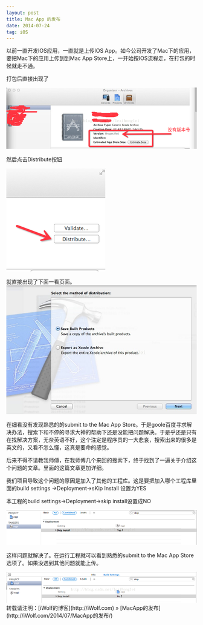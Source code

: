 ```yaml
---
layout: post
title: Mac App 的发布
date: 2014-07-24
tag: iOS
---
```


以前一直开发IOS应用，一直就是上传IOS App。如今公司开发了Mac下的应用，要把Mac下的应用上传到到Mac App Store上，一开始按IOS流程走，在打包的时候就走不通。

打包后直接出现了

<img src="/images/posts/MacApp的发布/MacApp的发布1.png" > 

然后点击Distribute按钮

<img src="/images/posts/MacApp的发布/MacApp的发布2.png" > 

就直接出现了下面一看页面。
<img src="/images/posts/MacApp的发布/MacApp的发布3.jpg" > 


在细看没有发现熟悉的的submit to the Mac App Store。于是goole百度寻求解决办法，搜索下和不停的寻求大神的帮助下还是没能把问题解决。于是乎还是只有在找解决方案，无奈英语不好，这个注定是程序员的一大悲哀，搜索出来的很多是英文的，又看不怎么懂，这真是要命的感觉。

后来不得不请教我师傅，在我师傅几个来回的搜索下，终于找到了一遍关于介绍这个问题的文章。里面的这篇文章更加详细。

我们项目导致这个问题的原因是加入了其他的工程库。这是要把加入哪个工程库里面的build settings ->Deployment->sKip Install 设置为YES

本工程的build settings->Deployment->skip install设置成NO

<img src="/images/posts/MacApp的发布/MacApp的发布4.png" > 

这样问题就解决了。在运行工程就可以看到熟悉的submit to the Mac App Store选项了。如果没遇到其他问题就能上传。

<img src="/images/posts/MacApp的发布/MacApp的发布5.png" > 



<br>
转载请注明：[iWolf的博客](http://iWolf.com) » [MacApp的发布](http://iWolf.com/2014/07/MacApp的发布/)  


